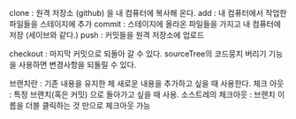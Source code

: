 clone : 원격 저장소 (github) 을 내 컴퓨터에 복사해 온다.
add : 내 컴퓨터에서 작업한 파일들을 스테이지에 추가
commit : 스테이지에 올라온 파일들을 가지고 내 컴퓨터에 저장 (세이브와 같다.)
push : 커밋들을 원격 저장소에 업로드

checkout : 마지막 커밋으로 되돌아 갈 수 있다.
sourceTree의 코드뭉치 버리기 기능을 사용하면 변경사항을 되돌릴 수 있다.

브랜치란 : 기존 내용을 유지한 체 새로운 내용을 추가하고 싶을 때 사용한다.
체크 아웃 : 특정 브랜치(혹은 커밋) 으로 돌아가고 싶을 때 사용.
소스트레의 체크아웃 : 브랜치 이름을 더블 클릭하는 것 만으로 체크아웃 가능
